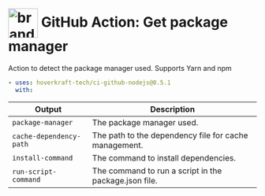 <!-- start title -->

# <img src=".github/ghadocs/branding.svg" width="60px" align="center" alt="branding<icon:package color:gray-dark>" /> GitHub Action: Get package manager

<!-- end title -->
<!-- start description -->

Action to detect the package manager used. Supports Yarn and npm

<!-- end description -->
<!-- start contents -->
<!-- end contents -->
<!-- start usage -->

```yaml
- uses: hoverkraft-tech/ci-github-nodejs@0.5.1
  with:
```

<!-- end usage -->
<!-- start inputs -->
<!-- end inputs -->
<!-- start outputs -->

| **Output**                         | **Description**                                       |
| ---------------------------------- | ----------------------------------------------------- |
| <code>package-manager</code>       | The package manager used.                             |
| <code>cache-dependency-path</code> | The path to the dependency file for cache management. |
| <code>install-command</code>       | The command to install dependencies.                  |
| <code>run-script-command</code>    | The command to run a script in the package.json file. |

<!-- end outputs -->
<!-- start [.github/ghadocs/examples/] -->
<!-- end [.github/ghadocs/examples/] -->
